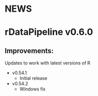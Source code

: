 # NEWS
# rDataPipeline v0.6.0
## Improvements:
  Updates to work with latest versions of R
- v0.54.1
  - Initial release
- v0.54.2
  - Windows fix

